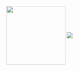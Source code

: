 <div align="center">
   <div>
  <img align="center" height=160px src="https://github-readme-stats.vercel.app/api?username=Egor-04&show_icons=true&theme=dark&text_color=94C5FF&border_color=04376C&ring_color=0074FF&background_color=102045&title_color=94C5FF&icon_color=0074FF" />
      
  <img align="center" src="https://github-readme-stats.vercel.app/api/top-langs/?username=Egor-04&layout=compact&theme=dark&background_color=102045&border_color=04376C&title_color=94C5FF&text_color=94C5FF" />
  </div>
</div>

<!--
**Egor-04/Egor-04** is a ✨ _special_ ✨ repository because its `README.md` (this file) appears on your GitHub profile.

Here are some ideas to get you started:

- 🔭 I’m currently working on ...
- 🌱 I’m currently learning ...
- 👯 I’m looking to collaborate on ...
- 🤔 I’m looking for help with ...
- 💬 Ask me about ...
- 📫 How to reach me: ...
- 😄 Pronouns: ...
- ⚡ Fun fact: ...
-->
